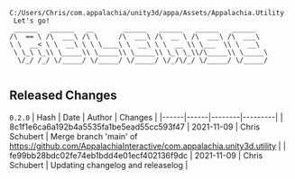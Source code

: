 ```
C:/Users/Chris/com.appalachia/unity3d/appa/Assets/Appalachia.Utility
 Let's go!  
 ______   ______   __       ______   ______   ______   ______    
/\  == \ /\  ___\ /\ \     /\  ___\ /\  __ \ /\  ___\ /\  ___\   
\ \  __< \ \  __\ \ \ \____\ \  __\ \ \  __ \\ \___  \\ \  __\   
 \ \_\ \_\\ \_____\\ \_____\\ \_____\\ \_\ \_\\/\_____\\ \_____\ 
  \/_/ /_/ \/_____/ \/_____/ \/_____/ \/_/\/_/ \/_____/ \/_____/ 
                                                                 
```


## Released Changes

`0.2.0`
| Hash | Date | Author | Changes |
|------|------|--------|---------|
| 8c1f1e6ca6a192b4a5535fa1be5ead55cc593f47 | 2021-11-09 | Chris Schubert | Merge branch 'main' of https://github.com/AppalachiaInteractive/com.appalachia.unity3d.utility |
| fe99bb28bdc02fe74eb1bdd4e01ecf402136f9dc | 2021-11-09 | Chris Schubert | Updating changelog and releaselog |
